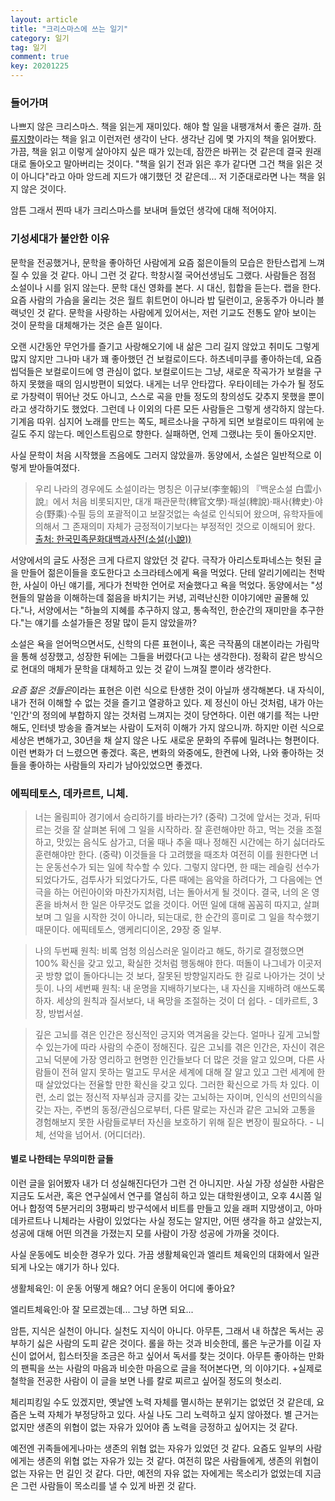 ```yaml
---
layout: article
title: "크리스마스에 쓰는 일기"
category: 일기
tag: 일기
comment: true
key: 20201225
---
```


### 들어가며
나쁘지 않은 크리스마스. 책을 읽는게 재미있다. 해야 할 일을 내팽개쳐서 좋은 걸까. [하류지향](http://www.yes24.com/Product/Goods/2722146)이라는 책을 읽고 이런저런 생각이 난다. 생각난 김에 몇 가지의 책을 읽어봤다. 가끔, 책을 읽고 이렇게 살아야지 싶은 때가 있는데,
잠깐은 바뀌는 것 같은데 결국 원래대로 돌아오고 말아버리는 것이다. "책을 읽기 전과 읽은 후가 같다면 그건 책을 읽은 것이 아니다"라고 아마 앙드레 지드가 얘기했던 것 같은데... 저 기준대로라면 나는 책을 읽지 않은 것이다.

암튼 그래서 찐따 내가 크리스마스를 보내며 들었던 생각에 대해 적어야지.


### 기성세대가 불안한 이유
문학을 전공했거나, 문학을 좋아하던 사람에게 요즘 젊은이들의 모습은 한탄스럽게 느껴질 수 있을 것 같다. 아니 그런 것 같다. 학창시절 국어선생님도 그랬다. 사람들은 점점 소설이나 시를 읽지 않는다. 문학 대신 영화를 본다. 시 대신, 힙합을 듣는다. 랩을 한다. 요즘 사람의 가슴을 울리는 것은 월트 휘트먼이 아니라 밥 딜런이고, 윤동주가 아니라 블랙넛인 것 같다. 문학을 사랑하는 사람에게 있어서는, 저런 기교도 전통도 얕아 보이는 것이 문학을 대체해가는 것은 슬픈 일이다.

오랜 시간동안 무언가를 즐기고 사랑해오기에 내 삶은 그리 길지 않았고 취미도 그렇게 많지 않지만 그나마 내가 꽤 좋아했던 건 보컬로이드다. 하츠네미쿠를 좋아하는데, 요즘 씹덕들은 보컬로이드에 영 관심이 없다. 보컬로이드는 그냥, 새로운 작곡가가 보컬을 구하지 못했을 때의 임시방편이 되었다. 내게는 너무 안타깝다. 우타이테는 가수가 될 정도로 가창력이 뛰어난 것도 아니고, 스스로 곡을 만들 정도의 창의성도 갖추지 못했을 뿐이라고 생각하기도 했었다. 그런데 나 이외의 다른 모든 사람들은 그렇게 생각하지 않는다. 기계음 따위. 심지어 노래를 만드는 쪽도, 페르소나을 구하게 되면 보컬로이드 따위에 눈길도 주지 않는다. 메인스트림으로 향한다. 실패하면, 언제 그랬냐는 듯이 돌아오지만.

사실 문학이 처음 시작했을 즈음에도 그러지 않았을까. 동양에서, 소설은 일반적으로 이렇게 받아들여졌다.

>우리 나라의 경우에도 소설이라는 명칭은 이규보(李奎報)의 『백운소설 白雲小說』에서 처음 비롯되지만, 대개 패관문학(稗官文學)·패설(稗說)·패사(稗史)·야승(野乘)·수필 등의 포괄적이고 보잘것없는 속설로 인식되어 왔으며, 유학자들에 의해서 그 존재의미 자체가 긍정적이기보다는 부정적인 것으로 이해되어 왔다.
[출처: 한국민족문화대백과사전(소설(小說))](https://encykorea.aks.ac.kr/Contents/Item/E0030128)

서양에서의 글도 사정은 크게 다르지 않았던 것 같다. 극작가 아리스토파네스는 헛된 글을 만들어 젊은이들을 호도한다고 소크라테스에게 욕을 먹었다. 단테 알리기에리는 천박한, 사실이 아닌 얘기를, 게다가 천박한 언어로 저술했다고 욕을 먹었다. 동양에서는 "성현들의 말씀을 이해하는데 젊음을 바치기는 커녕, 괴력난신한 이야기에만 골몰해 있다."나, 서양에서는 "하늘의 지혜를 추구하지 않고, 통속적인, 한순간의 재미만을 추구한다."는 얘기를 소설가들은 정말 많이 듣지 않았을까?

소설은 욕을 얻어먹으면서도, 신학의 다른 표현이나, 혹은 극작품의 대본이라는 가림막을 통해 성장했고, 성장한 뒤에는 그들을 버렸다(고 나는 생각한다). 정확히 같은 방식으로 현대의 매체가 문학을 대체하고 있는 것 같이 느껴질 뿐이라 생각한다.

*요즘 젊은 것들은*이라는 표현은 이런 식으로 탄생한 것이 아닐까 생각해본다. 내 자식이, 내가 전혀 이해할 수 없는 것을 즐기고 열광하고 있다. 제 정신이 아닌 것처럼, 내가 아는 '인간'의 정의에 부합하지 않는 것처럼 느껴지는 것이 당연하다. 이런 얘기를 적는 나만 해도, 인터넷 방송을 즐겨보는 사람이 도저히 이해가 가지 않으니까. 하지만 이런 식으로 세상은 변해가고, 30년을 채 살지 않은 나도 새로운 문화의 주류에 밀려나는 형편이다. 이런 변화가 더 느렸으면 좋겠다. 혹은, 변화의 와중에도, 한켠에 나와, 나와 좋아하는 것들을 좋아하는 사람들의 자리가 남아있었으면 좋겠다.

### 에픽테토스, 데카르트, 니체.

> 너는 올림피아 경기에서 승리하기를 바라는가? (중략) 그것에 앞서는 것과, 뒤따르는 것을 잘 살펴본 뒤에 그 일을 시작하라. 잘 훈련해야만 하고, 먹는 것을 조절하고, 맛있는 음식도 삼가고, 더울 때나 추울 때나 정해진 시간에는 하기 싫더라도 훈련해야만 한다. (중략) 이것들을 다 고려했을 때조차 여전히 이를 원한다면 너는 운동선수가 되는 일에 착수할 수 있다. 그렇지 않다면, 한 때는 레슬링 선수가 되었다가도, 검투사가 되었다가도, 다른 때에는 음악을 하려다가, 그 다음에는 연극을 하는 어린아이와 마찬가지처럼, 너는 돌아서게 될 것이다.  결국, 너의 온 영혼을 바쳐서 한 일은 아무것도 없을 것이다. 어떤 일에 대해 꼼꼼히 따지고, 살펴보며 그 일을 시작한 것이 아니라, 되는대로, 한 순간의 흥미로 그 일을 착수했기 때문이다. 에픽테토스, 앵케리디이온, 29장 중 일부.

> 나의 두번째 원칙: 비록 엄청 의심스러운 일이라고 해도, 하기로 결정했으면 100% 확신을 갖고 있고, 확실한 것처럼 행동해야 한다. 떠돌이 나그네가 이곳저곳 방향 없이 돌아다니는 것 보다, 잘못된 방향일지라도 한 길로 나아가는 것이 낫듯이. 나의 세번째 원칙: 내 운명을 지배하기보다는, 내 자신을 지배하려 애쓰도록 하자. 세상의 원칙과 질서보다, 내 욕망을 조절하는 것이 더 쉽다. - 데카르트, 3장, 방법서설.

> 깊은 고뇌를 겪은 인간은 정신적인 긍지와 역겨움을 갖는다. 얼마나 깊게 고뇌할 수 있는가에 따라 사람의 수준이 정해진다. 깊은 고뇌를 겪은 인간은, 자신이 겪은 고뇌 덕분에 가장 영리하고 현명한 인간들보다 더 많은 것을 알고 있으며, 다른 사람들이 전혀 알지 못하는 멀고도 무서운 세계에 대해 잘 알고 있고 그런 세계에 한때 살았었다는 전율할 만한 확신을 갖고 있다. 그러한 확신으로 가득 차 있다. 이런, 소리 없는 정신적 자부심과 긍지를 갖는 고뇌하는 자이며, 인식의 선민의식을 갖는 자는, 주변의 동정/관심으로부터, 다른 말로는 자신과 같은 고뇌와 고통을 경험해보지 못한 사람들로부터 자신을 보호하기 위해 짙은 변장이 필요하다. - 니체, 선악을 넘어서. (어디더라).

#### 별로 나한테는 무의미한 글들
이런 글을 읽어봤자 내가 더 성실해진다던가 그런 건 아니지만. 사실 가장 성실한 사람은 지금도 도서관, 혹은 연구실에서 연구를 열심히 하고 있는 대학원생이고, 오후 4시쯤 일어나 합정역 5분거리의 3평짜리 방구석에서 비트를 만들고 있을 래퍼 지망생이고, 아마 데카르트나 니체라는 사람이 있었다는 사실 정도는 알지만, 어떤 생각을 하고 살았는지, 성공에 대해 어떤 의견을 가졌는지 모를 사람이 가장 성공에 가까울 것이다.

사실 운동에도 비슷한 경우가 있다. 가끔 생활체육인과 엘리트 체육인의 대화에서 일관되게 나오는 얘기가 하나 있다.

생활체육인: 이 운동 어떻게 해요? 어디 운동이 어디에 좋아요?

엘리트체육인:아 잘 모르겠는데... 그냥 하면 되요...

암튼, 지식은 실천이 아니다. 실천도 지식이 아니다. 아무튼, 그래서 내 하찮은 독서는 공부하기 싫은 사람의 도피 같은 것이다. 롤을 하는 것과 비슷한데, 롤은 누군가를 이길 자신이 없어서, 힙스터짓을 조금은 하고 싶어서 독서를 찾는 것이다. 아무튼  좋아하는 만화의 팬픽을 쓰는 사람의 마음과 비슷한 마음으로 글을 적어본다면, 의 이야기다. +실제로 철학을 전공한 사람이 이 글을 보면 나를 칼로 찌르고 싶어질 정도의 헛소리.

체리피킹일 수도 있겠지만, 옛날엔 노력 자체를 멸시하는 분위기는 없었던 것 같은데, 요즘은 노력 자체가 부정당하고 있다. 사실 나도 그리 노력하고 싶지 않아졌다. 별 근거는 없지만 생존의 위협이 없는 자유가 있어야 좀 노력을 긍정하고 싶어지는 것 같다.

예전엔 귀족들에게나마는 생존의 위협 없는 자유가 있었던 것 같다. 요즘도 일부의 사람에게는 생존의 위협 없는 자유가 있는 것 같다. 여전히 많은 사람들에게, 생존의 위협이 없는 자유는 먼 길인 것 같다. 다만, 예전의 자유 없는 자에게는 목소리가 없었는데 지금은 그런 사람들이 목소리를 낼 수 있게 바뀐 것 같다.
